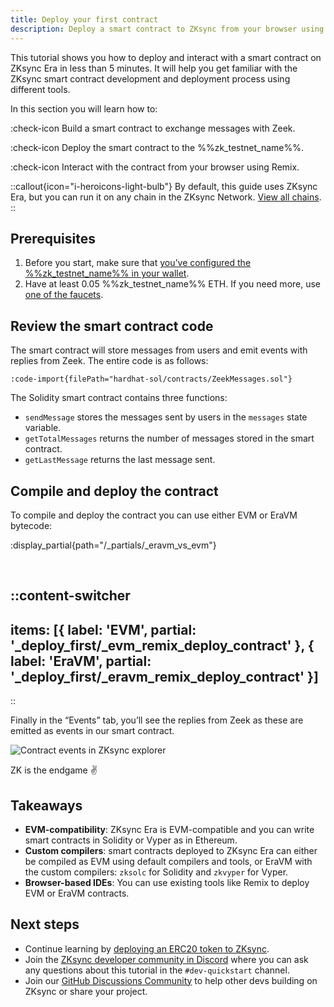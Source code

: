 ```yaml
---
title: Deploy your first contract
description: Deploy a smart contract to ZKsync from your browser using Remix in under 5 minutes
---
```


This tutorial shows you how to deploy and interact with a smart contract on ZKsync Era in less than 5 minutes.
It will help you get familiar with the ZKsync smart contract development and deployment process using different tools.

In this section you will learn how to:

:check-icon Build a smart contract to exchange messages with Zeek.

:check-icon Deploy the smart contract to the %%zk_testnet_name%%.

:check-icon Interact with the contract from your browser using Remix.

::callout{icon="i-heroicons-light-bulb"}
By default, this guide uses ZKsync Era, but you can run it on any chain in the ZKsync Network. [View all chains](../../environment/index).
::

## Prerequisites

1. Before you start, make sure that
[you’ve configured the %%zk_testnet_name%% in your wallet](/zksync-network/environment).
2. Have at least 0.05 %%zk_testnet_name%% ETH. If you need more, use [one of the faucets](/zksync-network/ecosystem/network-faucets).

## Review the smart contract code

The smart contract will store messages from users and emit events with replies from Zeek.
The entire code is as follows:

```solidity
:code-import{filePath="hardhat-sol/contracts/ZeekMessages.sol"}
```

The Solidity smart contract contains three functions:

- `sendMessage` stores the messages sent by users in the `messages` state variable.
- `getTotalMessages` returns the number of messages stored in the smart contract.
- `getLastMessage` returns the last message sent.

## Compile and deploy the contract

To compile and deploy the contract you can use either EVM or EraVM bytecode:

:display_partial{path="/_partials/_eravm_vs_evm"}

<br>

::content-switcher
---
items: [{
  label: 'EVM',
  partial: '_deploy_first/_evm_remix_deploy_contract'
}, {
  label: 'EraVM',
  partial: '_deploy_first/_eravm_remix_deploy_contract'
}]
---
::

Finally in the “Events” tab, you’ll see the replies from Zeek as these are emitted as events in our smart contract.

![Contract events in ZKsync explorer](/images/101-quickstart/101-contract-events.png)

ZK is the endgame ✌️

## Takeaways

- **EVM-compatibility**: ZKsync Era is EVM-compatible and you can write smart contracts in Solidity or Vyper as in
  Ethereum.
- **Custom compilers**: smart contracts deployed to ZKsync Era can either be compiled as EVM using default compilers and tools,
  or EraVM with the custom compilers:
  `zksolc` for Solidity and `zkvyper` for Vyper.
- **Browser-based IDEs**: You can use existing tools like Remix to deploy EVM or EraVM contracts.

## Next steps

- Continue learning by [deploying an ERC20 token to ZKsync](/zksync-network/guides/quick-start/erc20-token).
- Join the [ZKsync developer community in Discord](https://join.zksync.dev/) where you can ask any questions about this
 tutorial in the `#dev-quickstart` channel.
- Join our [GitHub Discussions Community](%%zk_git_repo_zksync-developers%%/discussions/) to
  help other devs building on ZKsync or share your project.
